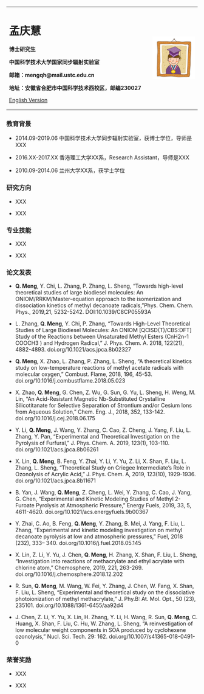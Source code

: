 <div>
<table border="0">
  <tr>
    <td width="75%">
      <h1>孟庆慧</h1>
      <p><b>博士研究生</b></p>
      <p><b>中国科学技术大学国家同步辐射实验室</b></p>
      <p><b>邮箱：mengqh@mail.ustc.edu.cn</b></p>
      <p><b>地址：安徽省合肥市中国科学技术西校区，邮编230027</b></p>
      <p><a href="/index-en.html">English Version</a></p>
    </td>
    <td width="25%">
      <img src="/mengqh.jpg" width="100%">
    </td>
  </tr>
</table>
</div>

### 教育背景
- 2014.09-2019.06 中国科学技术大学同步辐射实验室，获博士学位，导师是XXX

- 2016.XX-2017.XX 香港理工大学XX系，Research Assistant，导师是XXX

- 2010.09-2014.06 兰州大学XX系，获学士学位

### 研究方向
- XXX

- XXX

### 专业技能
- XXX

- XXX

### 论文发表
- **Q. Meng**, Y. Chi, L. Zhang, P. Zhang, L. Sheng, “Towards high-level theoretical studies of large biodiesel molecules: An ONIOM/RRKM/Master-equation approach to the isomerization and dissociation kinetics of methyl decanoate radicals,”Phys. Chem. Chem. Phys., 2019,21, 5232-5242. DOI:10.1039/C8CP05593A

- L. Zhang, **Q. Meng**, Y. Chi, P. Zhang, “Towards High-Level Theoretical Studies of Large Biodiesel Molecules: An ONIOM [QCISD(T)/CBS:DFT] Study of the Reactions between Unsaturated Methyl Esters (CnH2n-1 COOCH3 ) and Hydrogen Radical,” J. Phys. Chem. A. 2018, 122(21), 4882-4893. doi.org/10.1021/acs.jpca.8b02327

- **Q. Meng**, X. Zhao, L. Zhang, P. Zhang, L. Sheng, “A theoretical kinetics study on low-temperature reactions of methyl acetate radicals with molecular oxygen,” Combust. Flame, 2018, 196, 45-53. doi.org/10.1016/j.combustflame.2018.05.023

- X. Zhao, **Q. Meng**, G. Chen, Z. Wu, G. Sun, G. Yu, L. Sheng, H. Weng, M. Lin, “An Acid-Resistant Magnetic Nb-Substituted Crystalline Silicotitanate for Selective Separation of Strontium and/or Cesium Ions from Aqueous Solution,” Chem. Eng. J., 2018, 352, 133-142. doi.org/10.1016/j.cej.2018.06.175

- Y. Li, **Q. Meng**, J. Wang, Y. Zhang, C. Cao, Z. Cheng, J. Yang, F. Liu, L. Zhang, Y. Pan, “Experimental and Theoretical Investigation on the Pyrolysis of Furfural,” J. Phys. Chem. A. 2019, 123(1), 103-110. doi.org/10.1021/acs.jpca.8b06261

- X. Lin, **Q. Meng**, B. Feng, Y. Zhai, Y. Li, Y. Yu, Z. Li, X. Shan, F. Liu, L. Zhang, L. Sheng, “Theoretical Study on Criegee Intermediate’s Role in Ozonolysis of Acrylic Acid,” J. Phys. Chem. A, 2019, 123(10), 1929-1936. doi.org/10.1021/acs.jpca.8b11671

- B. Yan, J. Wang, **Q. Meng**, Z. Cheng, L. Wei, Y. Zhang, C. Cao, J. Yang, G. Chen, “Experimental and Kinetic Modeling Studies of Methyl 2-Furoate Pyrolysis at Atmospheric Pressure,” Energy Fuels, 2019, 33, 5, 4611-4620. doi.org/10.1021/acs.energyfuels.9b00367

- Y. Zhai, C. Ao, B. Feng, **Q. Meng**, Y. Zhang, B. Mei, J. Yang, F. Liu, L. Zhang, “Experimental and kinetic modeling investigation on methyl decanoate pyrolysis at low and atmospheric pressures,” Fuel, 2018 (232), 333– 340. doi.org/10.1016/j.fuel.2018.05.145

- X. Lin, Z. Li, Y. Yu, J. Chen, **Q. Meng**, H. Zhang, X. Shan, F. Liu, L. Sheng, “Investigation into reactions of methacrylate and ethyl acrylate with chlorine atom,” Chemosphere, 2019, 221, 263-269. doi.org/10.1016/j.chemosphere.2018.12.202

- R. Sun, **Q. Meng**, M. Wang, W. Fei, Y. Zhang, J. Chen, W. Fang, X. Shan, F. Liu, L. Sheng, “Experimental and theoretical study on the dissociative photoionization of methyl methacrylate,” J. Phy.B: At. Mol. Opt., 50 (23), 235101. doi.org/10.1088/1361-6455/aa92d4

- J. Chen, Z. Li, Y. Yu, X. Lin, H. Zhang, Y. Li, H. Wang, R. Sun, **Q. Meng**, C. Huang, X. Shan, F. Liu, C. Hu, W. Zhang, L. Sheng, “A reinvestigation of low molecular weight components in SOA produced by cyclohexene ozonolysis,” Nucl. Sci. Tech. 29: 162. doi.org/10.1007/s41365-018-0491-0


### 荣誉奖励
- XXX

- XXX
